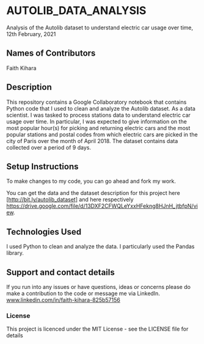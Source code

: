 # AUTOLIB_DATA_ANALYSIS
Analysis of the Autolib dataset to understand electric car usage over time, 12th February, 2021

## Names of Contributors
Faith Kihara

## Description
This repository contains a Google Collaboratory notebook that contains Python code that I used to clean and analyze the Autolib
dataset. As a data scientist. I was tasked to process stations data to understand electric car usage over time. In particular,
I was expected to give information on the most popular hour(s) for picking and returning electric cars and the most popular stations 
and postal codes from which electric cars are picked in the city of Paris over the month of April 2018.
The dataset contains data collected over a period of 9 days. 

## Setup Instructions
To make changes to my code, you can go ahead and fork my work.

You can get the data and the dataset description for this project here [http://bit.ly/autolib_dataset] 
and here respectively https://drive.google.com/file/d/13DXF2CFWQLeYxxHFekng8HJnH_jtbfpN/view.

## Technologies Used
I used Python to clean and analyze the data. I particularly used the Pandas library.

## Support and contact details
If you run into any issues or have questions, ideas or concerns please do make a contribution to the code or 
message me via LinkedIn. www.linkedin.com/in/faith-kihara-825b57156

### License
This project is licenced under the MIT License - see the LICENSE file for details
